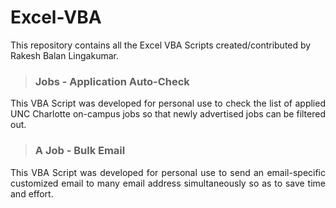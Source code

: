 # Excel-VBA
This repository contains all the Excel VBA Scripts created/contributed by Rakesh Balan Lingakumar.

> ### Jobs - Application Auto-Check
<p align="justify">This VBA Script was developed for personal use to check the list of applied UNC Charlotte on-campus jobs so that newly advertised jobs can be filtered out.</p>

> ### A Job - Bulk Email
<p align="justify">This VBA Script was developed for personal use to send an email-specific customized email to many email address simultaneously so as to save time and effort.</p>

